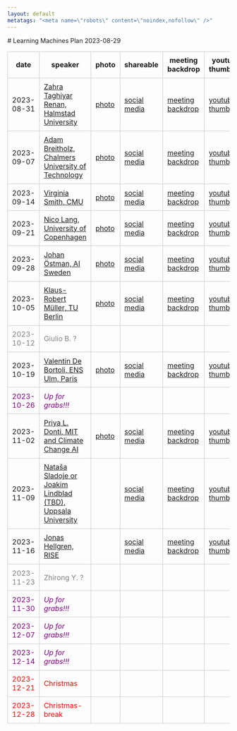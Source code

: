 ```yaml
---
layout: default
metatags: "<meta name=\"robots\" content=\"noindex,nofollow\" />"
---
```

<style type="text/css" scoped>
td, th {border: 1px solid #ccc; padding: 0.6em;}
table {border-collapse: collapse;}
</style># Learning Machines Plan 2023-08-29

| date | speaker                                   | photo | shareable | meeting backdrop | youtube thumbnail | <a title="Speaker, Title, Abstract, Bio, Photo. Strikethrough means we don't have it yet.">comment</a>        |
| ---- | ----------------------------------------- | ----- | ----- | ----- | ----- | -------------- |
|  2023-08-31  |  [Zahra Taghiyar Renan, Halmstad University](2023-08-31.md)  |  [photo](photo-zahra-taghiyar-renan.jpg)  |  [social media ](social-media-zahra-taghiyar-renan.jpg)  |  [meeting backdrop ](meeting-backdrop-zahra-taghiyar-renan.jpg)  |  [youtube thumbnail ](youtube-thumbnail-zahra-taghiyar-renan.jpg)  |  STABP  |
|  2023-09-07  |  [Adam Breitholz, Chalmers University of Technology](2023-09-07.md)  |  [photo](photo-adam-breitholz.jpg)  |  [social media ](social-media-adam-breitholz.jpg)  |  [meeting backdrop ](meeting-backdrop-adam-breitholz.jpg)  |  [youtube thumbnail ](youtube-thumbnail-adam-breitholz.jpg)  |  STABP  |
|  2023-09-14  |  [Virginia Smith, CMU](2023-09-14.md)  |  [photo](photo-virginia-smith.jpg)  |  [social media ](social-media-virginia-smith.jpg)  |  [meeting backdrop ](meeting-backdrop-virginia-smith.jpg)  |  [youtube thumbnail ](youtube-thumbnail-virginia-smith.jpg)  |  STABP  |
|  2023-09-21  |  [Nico Lang, University of Copenhagen](2023-09-21.md)  |  [photo](photo-nico-lang.jpg)  |  [social media ](social-media-nico-lang.jpg)  |  [meeting backdrop ](meeting-backdrop-nico-lang.jpg)  |  [youtube thumbnail ](youtube-thumbnail-nico-lang.jpg)  |  STABP  |
|  2023-09-28  |  [Johan Östman, AI Sweden](2023-09-28.md)  |  [photo](photo-johan-ostman.jpg)  |  [social media ](social-media-johan-ostman.jpg)  |  [meeting backdrop ](meeting-backdrop-johan-ostman.jpg)  |  [youtube thumbnail ](youtube-thumbnail-johan-ostman.jpg)  |  S~~TAB~~P  |
|  2023-10-05  |  [Klaus-Robert Müller, TU Berlin](2023-10-05.md)  |  [photo](photo-klaus-robert-muller.jpg)  |  [social media ](social-media-klaus-robert-muller.jpg)  |  [meeting backdrop ](meeting-backdrop-klaus-robert-muller.jpg)  |  [youtube thumbnail ](youtube-thumbnail-klaus-robert-muller.jpg)  |  STABP  |
| <span style="color:grey"> 2023-10-12 </span> | <span style="color:grey"> Giulio B. ? </span> | <span style="color:grey">  </span> | <span style="color:grey">  </span> | <span style="color:grey">  </span> | <span style="color:grey">  </span> | <span style="color:grey"> ?~~TABP~~ </span> |
|  2023-10-19  |  [Valentin De Bortoli, ENS Ulm, Paris](2023-10-19.md)  |  [photo](photo-valentin-de-bortoli.jpg)  |  [social media ](social-media-valentin-de-bortoli.jpg)  |  [meeting backdrop ](meeting-backdrop-valentin-de-bortoli.jpg)  |  [youtube thumbnail ](youtube-thumbnail-valentin-de-bortoli.jpg)  |  S~~TAB~~P  |
| <span style="color:purple"> 2023-10-26 </span> | <span style="color:purple"> *Up for grabs!!!* </span> | <span style="color:purple">  </span> | <span style="color:purple">  </span> | <span style="color:purple">  </span> | <span style="color:purple">  </span> | <span style="color:purple"> ~~STABP~~ </span> |
|  2023-11-02  |  [Priya L. Donti, MIT and Climate Change AI](2023-11-02.md)  |  [photo](photo-priya-l.-donti.jpg)  |  [social media ](social-media-priya-l.-donti.jpg)  |  [meeting backdrop ](meeting-backdrop-priya-l.-donti.jpg)  |  [youtube thumbnail ](youtube-thumbnail-priya-l.-donti.jpg)  |  S~~TAB~~P  |
|  2023-11-09  |  [Nataša Sladoje or Joakim Lindblad (TBD), Uppsala University](2023-11-09.md)  |    |  [social media ](social-media-natasa-sladoje-or-joakim-lindblad-(tbd).jpg)  |  [meeting backdrop ](meeting-backdrop-natasa-sladoje-or-joakim-lindblad-(tbd).jpg)  |  [youtube thumbnail ](youtube-thumbnail-natasa-sladoje-or-joakim-lindblad-(tbd).jpg)  |  S~~TABP~~  |
|  2023-11-16  |  [Jonas Hellgren, RISE](2023-11-16.md)  |    |  [social media ](social-media-jonas-hellgren.jpg)  |  [meeting backdrop ](meeting-backdrop-jonas-hellgren.jpg)  |  [youtube thumbnail ](youtube-thumbnail-jonas-hellgren.jpg)  |  ST~~ABP~~  |
| <span style="color:grey"> 2023-11-23 </span> | <span style="color:grey"> Zhirong Y. ? </span> | <span style="color:grey">  </span> | <span style="color:grey">  </span> | <span style="color:grey">  </span> | <span style="color:grey">  </span> | <span style="color:grey"> ?~~TABP~~ </span> |
| <span style="color:purple"> 2023-11-30 </span> | <span style="color:purple"> *Up for grabs!!!* </span> | <span style="color:purple">  </span> | <span style="color:purple">  </span> | <span style="color:purple">  </span> | <span style="color:purple">  </span> | <span style="color:purple"> ~~STABP~~ </span> |
| <span style="color:purple"> 2023-12-07 </span> | <span style="color:purple"> *Up for grabs!!!* </span> | <span style="color:purple">  </span> | <span style="color:purple">  </span> | <span style="color:purple">  </span> | <span style="color:purple">  </span> | <span style="color:purple"> ~~STABP~~ </span> |
| <span style="color:purple"> 2023-12-14 </span> | <span style="color:purple"> *Up for grabs!!!* </span> | <span style="color:purple">  </span> | <span style="color:purple">  </span> | <span style="color:purple">  </span> | <span style="color:purple">  </span> | <span style="color:purple"> ~~STABP~~ </span> |
| <span style="color:red"> 2023-12-21 </span> | <span style="color:red"> Christmas </span> | <span style="color:red">  </span> | <span style="color:red">  </span> | <span style="color:red">  </span> | <span style="color:red">  </span> | <span style="color:red"> CANCELLED </span> |
| <span style="color:red"> 2023-12-28 </span> | <span style="color:red"> Christmas-break </span> | <span style="color:red">  </span> | <span style="color:red">  </span> | <span style="color:red">  </span> | <span style="color:red">  </span> | <span style="color:red"> CANCELLED </span> |
